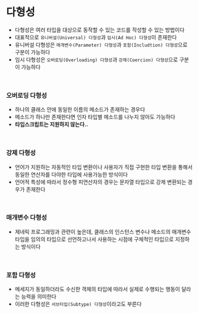 # 다형성

- 다형성은 여러 타입을 대상으로 동작할 수 있는 코드를 작성할 수 있는 방법이다
- 대표적으로 `유니버설(Universal) 다형성`과 `임시(Ad Hoc) 다형성`이 존재한다
- 유니버설 다형성은 `매개변수(Parameter) 다형성`과 `포함(Includtion) 다형성`으로 구분이 가능하다
- 임시 다형성은 `오버로딩(Overloading) 다형성`과 `강제(Coercion) 다형성`으로 구분이 가능하다

<br>

### 오버로딩 다형성

- 하나의 클래스 안에 동일한 이름의 메소드가 존재하는 경우다
- 메소드가 하나만 존재한다면 인자 타입별 메소드를 나누지 않아도 가능하다
- **타입스크립트는 지원하지 않는다..**

<br>

### 강제 다형성

- 언어가 지원하는 자동적인 타입 변환이나 사용자가 직접 구현한 타입 변환을 통해서 동일한 연산자를 다야한 타입에 사용가능한 방식이다
- 언어적 특성에 따라서 정수형 피연산자의 경우는 문자열 타입으로 강제 변환되는 경우가 존재한다

<br>

### 매개변수 다형성

- 제네릭 프로그래밍과 관련이 높은데, 클래스의 인스턴스 변수나 메소드의 매개변수 타입을 임의의 타입으로 선언하고나서 사용하는 시점에 구체적인 타입으로 지정하는 방식이다

<br>

### 포함 다형성

- 메세지가 동일하더라도 수신한 객체의 타입에 따라서 실제로 수행되는 행동이 달라는 능력을 의미한다
- 이러한 다형성은 `서브타입(Subtype) 다형성`이라고도 부른다
